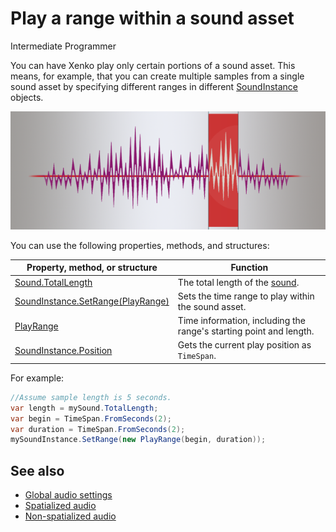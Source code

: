 # Play a range within a sound asset

<span class="label label-doc-level">Intermediate</span>
<span class="label label-doc-audience">Programmer</span>

You can have Xenko play only certain portions of a sound asset. This means, for example, that you can create multiple samples from a single sound asset by specifying different ranges in different [SoundInstance](xref:SiliconStudio.Xenko.Audio.SoundInstance) objects.

![Loop points](media/audio-advanced-features-loop-points.png)

You can use the following properties, methods, and structures:

| Property, method, or structure | Function |
|---------|-----------|
| [Sound.TotalLength](xref:SiliconStudio.Xenko.Audio.Sound.TotalLength") | The total length of the [sound](xref:"SiliconStudio.Xenko.Audio.Sound). |
| [SoundInstance.SetRange(PlayRange)](xref:SiliconStudio.Xenko.Audio.SoundInstance.SetRange.SiliconStudio.Xenko.Audio.PlayRange) | Sets the time range to play within the sound asset. |
| [PlayRange](xref:SiliconStudio.Xenko.Audio.PlayRange) | Time information, including the range's starting point and length. |
| [SoundInstance.Position](xref:SiliconStudio.Xenko.Audio.SoundInstance.Position) | Gets the current play position as `TimeSpan`. |

For example:

```cs
//Assume sample length is 5 seconds.
var length = mySound.TotalLength;
var begin = TimeSpan.FromSeconds(2);
var duration = TimeSpan.FromSeconds(2);
mySoundInstance.SetRange(new PlayRange(begin, duration));
```

## See also
* [Global audio settings](global-audio-settings.md)
* [Spatialized audio](spatialized-audio.md)
* [Non-spatialized audio](non-spatialized-audio.md)